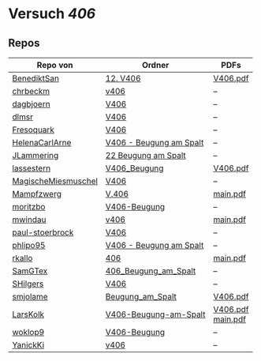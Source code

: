# Versuch *406*

## Repos

|                     Repo von                     |                                                       Ordner                                                        |                                                                                                                                                  PDFs                                                                                                                                                   |
|--------------------------------------------------|---------------------------------------------------------------------------------------------------------------------|---------------------------------------------------------------------------------------------------------------------------------------------------------------------------------------------------------------------------------------------------------------------------------------------------------|
|[BenediktSan](../repo/BenediktSan)                |[12. V406](https://github.com/BenediktSan/AnfaengerPraktikum2020/tree/main/Versuche%20Semester%20IV/12.%20V406)      |[V406.pdf](https://docs.google.com/viewer?url=https://raw.githubusercontent.com/BenediktSan/AnfaengerPraktikum2020/main/Versuche%20Semester%20IV/12.%20V406/V406.pdf)                                                                                                                                    |
|[chrbeckm](../repo/chrbeckm)                      |[v406](https://github.com/chrbeckm/anfaenger-praktikum/tree/master/v406)                                             |–                                                                                                                                                                                                                                                                                                        |
|[dagbjoern](../repo/dagbjoern)                    |[V406](https://github.com/dagbjoern/AP-Physik/tree/master/V406)                                                      |–                                                                                                                                                                                                                                                                                                        |
|[dlmsr](../repo/dlmsr)                            |[V406](https://github.com/dlmsr/praktikum/tree/master/V406)                                                          |–                                                                                                                                                                                                                                                                                                        |
|[Fresoquark](../repo/Fresoquark)                  |[V406](https://github.com/Fresoquark/Anfaengerpraktikum/tree/master/V406)                                            |–                                                                                                                                                                                                                                                                                                        |
|[HelenaCarlArne](../repo/HelenaCarlArne)          |[V406 - Beugung am Spalt](https://github.com/HelenaCarlArne/ProtokolleAP/tree/master/V406%20-%20Beugung%20am%20Spalt)|–                                                                                                                                                                                                                                                                                                        |
|[JLammering](../repo/JLammering)                  |[22 Beugung am Spalt](https://github.com/JLammering/Physikalisches-Praktikum/tree/master/22%20Beugung%20am%20Spalt)  |–                                                                                                                                                                                                                                                                                                        |
|[lassestern](../repo/lassestern)                  |[V406_Beugung](https://github.com/lassestern/praktikum-david-lasse/tree/master/V406_Beugung)                         |[V406.pdf](https://docs.google.com/viewer?url=https://raw.githubusercontent.com/lassestern/praktikum-david-lasse/master/V406_Beugung/V406.pdf)                                                                                                                                                           |
|[MagischeMiesmuschel](../repo/MagischeMiesmuschel)|[V406](https://github.com/MagischeMiesmuschel/AnfaengerPraktikum/tree/master/V406)                                   |–                                                                                                                                                                                                                                                                                                        |
|[Mampfzwerg](../repo/Mampfzwerg)                  |[V.406](https://github.com/Mampfzwerg/Praktikum/tree/master/V.406)                                                   |[main.pdf](https://docs.google.com/viewer?url=https://raw.githubusercontent.com/Mampfzwerg/Praktikum/master/V.406/latex-template/main.pdf)                                                                                                                                                               |
|[moritzbo](../repo/moritzbo)                      |[V406-Beugung](https://github.com/moritzbo/anfaenger_praktikum/tree/main/V406-Beugung)                               |–                                                                                                                                                                                                                                                                                                        |
|[mwindau](../repo/mwindau)                        |[v406](https://github.com/mwindau/praktikum/tree/master/v406)                                                        |[main.pdf](https://docs.google.com/viewer?url=https://raw.githubusercontent.com/mwindau/praktikum/master/v406/main.pdf)                                                                                                                                                                                  |
|[paul-stoerbrock](../repo/paul-stoerbrock)        |[V406](https://github.com/paul-stoerbrock/Praktikum/tree/master/V406)                                                |–                                                                                                                                                                                                                                                                                                        |
|[phlipo95](../repo/phlipo95)                      |[V406 - Beugung am Spalt](https://github.com/phlipo95/AP-Praktikum/tree/master/V406%20-%20Beugung%20am%20Spalt)      |–                                                                                                                                                                                                                                                                                                        |
|[rkallo](../repo/rkallo)                          |[406](https://github.com/rkallo/APWS1718/tree/master/406)                                                            |[main.pdf](https://docs.google.com/viewer?url=https://raw.githubusercontent.com/rkallo/APWS1718/master/406/main.pdf)                                                                                                                                                                                     |
|[SamGTex](../repo/SamGTex)                        |[406_Beugung_am_Spalt](https://github.com/SamGTex/Physik_Praktikum_Samuel_Max/tree/master/406_Beugung_am_Spalt)      |–                                                                                                                                                                                                                                                                                                        |
|[SHilgers](../repo/SHilgers)                      |[V406](https://github.com/SHilgers/Praktikum2/tree/master/V406)                                                      |–                                                                                                                                                                                                                                                                                                        |
|[smjolame](../repo/smjolame)                      |[Beugung_am_Spalt](https://github.com/smjolame/Praktikum_1/tree/master/Beugung_am_Spalt)                             |[V406.pdf](https://docs.google.com/viewer?url=https://raw.githubusercontent.com/smjolame/Praktikum_1/master/Beugung_am_Spalt/V406.pdf)                                                                                                                                                                   |
|[LarsKolk](../repo/LarsKolk)                      |[V406-Beugung-am-Spalt](https://github.com/LarsKolk/Anfaengerpraktikum/tree/master/V406-Beugung-am-Spalt)            |[V406.pdf](https://docs.google.com/viewer?url=https://raw.githubusercontent.com/LarsKolk/Anfaengerpraktikum/master/V406-Beugung-am-Spalt/V406.pdf)<br/>[main.pdf](https://docs.google.com/viewer?url=https://raw.githubusercontent.com/LarsKolk/Anfaengerpraktikum/master/V406-Beugung-am-Spalt/main.pdf)|
|[woklop9](../repo/woklop9)                        |[V406-Beugung](https://github.com/woklop9/Anfaengerpraktikum/tree/master/V406-Beugung)                               |–                                                                                                                                                                                                                                                                                                        |
|[YanickKi](../repo/YanickKi)                      |[v406](https://github.com/YanickKi/AP_T_Y/tree/main/v406)                                                            |–                                                                                                                                                                                                                                                                                                        |
